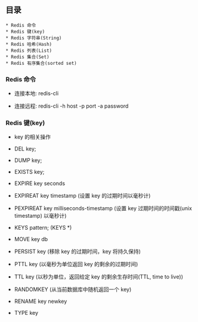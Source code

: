 ## 目录
```
* Redis 命令
* Redis 键(key)
* Redis 字符串(String)
* Redis 哈希(Hash)
* Redis 列表(List)
* Redis 集合(Set)
* Redis 有序集合(sorted set)
```


### Redis 命令
* 连接本地: redis-cli 

* 连接远程: redis-cli -h host -p port -a password


### Redis 键(key)
* key 的相关操作

* DEL key;

* DUMP key;

* EXISTS key;

* EXPIRE key seconds

* EXPIREAT key timestamp (设置 key 的过期时间以毫秒计)

* PEXPIREAT key milliseconds-timestamp (设置 key 过期时间的时间戳(unix timestamp) 以毫秒计)

* KEYS pattern; (KEYS *)

* MOVE key db 

* PERSIST key (移除 key 的过期时间，key 将持久保持)

* PTTL key (以毫秒为单位返回 key 的剩余的过期时间)

* TTL key (以秒为单位，返回给定 key 的剩余生存时间(TTL, time to live))

* RANDOMKEY (从当前数据库中随机返回一个 key)

* RENAME key newkey 

* TYPE key
